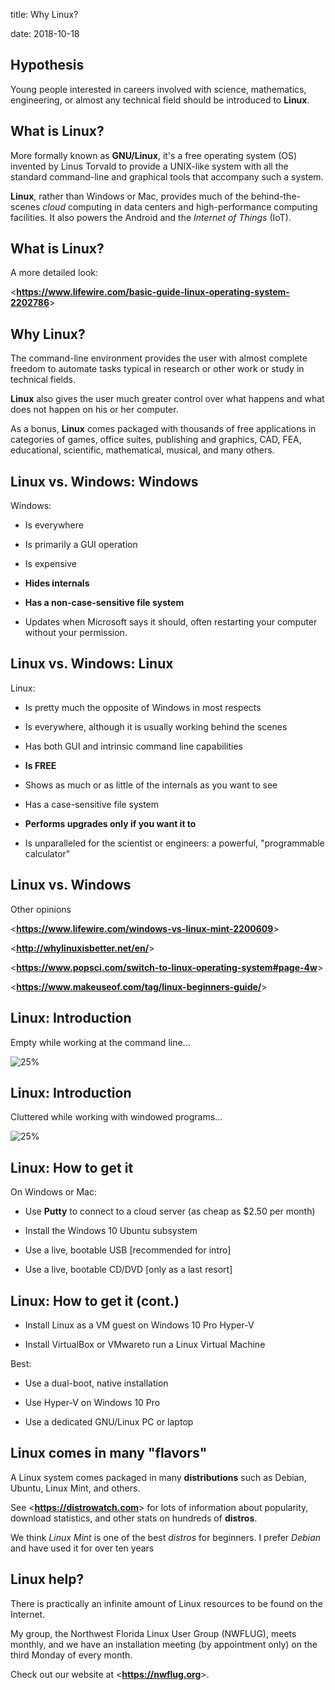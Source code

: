 title: Why Linux?
<!-- insert-file why-linux-headers.md -->
date: 2018-10-18

## Hypothesis

Young people interested in careers involved with science, mathematics,
engineering, or almost any technical field should be introduced to
**Linux**.

## What is Linux?

More formally known as  **GNU/Linux**,
it's a free operating system (OS) invented by Linus Torvald to
provide a UNIX-like system with all the standard
command-line and graphical tools that accompany
such a system.

**Linux**, rather than Windows or Mac, provides much of the behind-the-scenes
*cloud* computing in data centers and high-performance computing
facilities. It also powers the Android and the *Internet of Things* (IoT).

## What is Linux?

A more detailed look:

<**<https://www.lifewire.com/basic-guide-linux-operating-system-2202786>**>

## Why Linux?

The command-line environment provides the user with almost complete
freedom to automate tasks typical in research or other work or study
in technical fields.

**Linux** also gives the user much greater control over what happens
and what does not happen on his or her computer.

As a bonus, **Linux** comes packaged with thousands of free
applications in categories of games, office suites, publishing and
graphics, CAD, FEA, educational, scientific, mathematical, musical,
and many others.

## Linux vs. Windows: Windows

Windows:

- Is everywhere

- Is primarily a GUI operation

- Is expensive

- **Hides internals**

- **Has a non-case-sensitive file system**

- Updates when Microsoft says it should, often restarting your
  computer without your permission.


## Linux vs. Windows: Linux

Linux:

- Is pretty much the opposite of Windows in most respects

- Is everywhere, although it is usually working behind the scenes

- Has both GUI and intrinsic command line capabilities

- **Is FREE**

- Shows as much or as little of the internals as you want to see

- Has a case-sensitive file system

- **Performs upgrades only if you want it to**

- Is unparalleled for the scientist or engineers: a powerful,
  "programmable calculator"

## Linux vs. Windows

Other opinions

<**<https://www.lifewire.com/windows-vs-linux-mint-2200609>**>

<**<http://whylinuxisbetter.net/en/>**>

<**<https://www.popsci.com/switch-to-linux-operating-system#page-4w>**>

<**<https://www.makeuseof.com/tag/linux-beginners-guide/>**>

## Linux: Introduction

Empty while working at the command line...

![25%](pics/my-deb8-desktop-Screenshot.png)

## Linux: Introduction

Cluttered while working with windowed programs...

![25%](pics/cluttered-desktop-Screenshot.png)

## Linux: How to get it

On Windows or Mac:

+ Use **Putty** to connect to a cloud server (as cheap as $2.50 per month)

+ Install the Windows 10 Ubuntu subsystem

+ Use a live, bootable USB [recommended for intro]

+ Use a live, bootable CD/DVD [only as a last resort]

## Linux: How to get it (cont.)

+ Install Linux as a VM guest on Windows 10 Pro Hyper-V

+ Install VirtualBox or VMwareto run a Linux Virtual Machine

Best:

+ Use a dual-boot, native installation

+ Use Hyper-V on Windows 10 Pro

+ Use a dedicated GNU/Linux PC or laptop

## Linux comes in many "flavors"

A Linux system comes packaged in many **distributions** such as
Debian, Ubuntu, Linux Mint, and others.

See <**<https://distrowatch.com>**> for lots of information about
popularity, download statistics, and other stats on hundreds of
**distros**.

We think *Linux Mint* is one of the best *distros* for beginners. I
prefer *Debian* and have used it for over ten years

## Linux help?

There is practically an infinite amount of Linux resources to be found
on the Internet.

My group, the Northwest Florida Linux User Group (NWFLUG), meets
monthly, and we have an installation meeting (by appointment only) on
the third Monday of every month.

Check out our website at <**<https://nwflug.org>**>.
